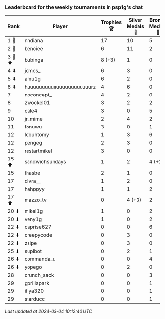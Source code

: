 ### Leaderboard for the weekly tournaments in psp1g's chat
| Rank | Player | Trophies 🏆 | Silver Medals 🥈 | Bronze Medals 🥉 | Points |
|------|--------|-------------|------------------|------------------|--------|
| 1 🥇 | nndiana | 17 | 10 | 5 | 63.5 |
| 2 🥈 | benciee | 6 | 11 | 2 | 30.0 |
| 3 🥉 ⬆| bubinga | 8 (+3) | 1 | 0 | 25.0 (+9.0) |
| 4 ⬇| jemcs_ | 6 | 3 | 0 | 21.0 |
| 5 ⬇| amu1g | 6 | 2 | 0 | 20.0 |
| 6 ⬇| huuuuuuuuuuuuuuuuuuuuuurz | 4 | 6 | 0 | 18.0 |
| 7 | noconcept_ | 4 | 2 | 0 | 14.0 |
| 8 | zwockel01 | 3 | 2 | 2 | 12.0 |
| 9 | cale4 | 3 | 0 | 5 | 11.5 |
| 10 | jr_mime | 2 | 4 | 2 | 11.0 |
| 11 | fonuwu | 3 | 0 | 1 | 9.5 |
| 12 | lobuhtomy | 1 | 3 | 6 | 9.0 |
| 12 | pengeg | 2 | 3 | 0 | 9.0 |
| 12 | restartmikel | 3 | 0 | 0 | 9.0 |
| 15 ⬆| sandwichsundays | 1 | 2 | 4 (+2) | 7.0 (+1.0) |
| 15 | thasbe | 2 | 1 | 0 | 7.0 |
| 17 | divra__ | 1 | 2 | 0 | 5.0 |
| 17 | hahppyy | 1 | 1 | 2 | 5.0 |
| 17 ⬆| mazzo_tv | 0 | 4 (+3) | 2 | 5.0 (+3.0) |
| 20 ⬇| mikel1g | 1 | 0 | 2 | 4.0 |
| 20 ⬇| veny1g | 1 | 0 | 2 | 4.0 |
| 22 ⬇| caprise627 | 0 | 0 | 6 | 3.0 |
| 22 ⬇| creepycode | 0 | 3 | 0 | 3.0 |
| 22 ⬇| zsipe | 0 | 3 | 0 | 3.0 |
| 25 ⬇| supibot | 0 | 2 | 1 | 2.5 |
| 26 ⬇| commanda_u | 0 | 0 | 4 | 2.0 |
| 26 ⬇| yopego | 0 | 2 | 0 | 2.0 |
| 28 | crunch_sack | 0 | 0 | 3 | 1.5 |
| 29 | gorillapark | 0 | 0 | 1 | 0.5 |
| 29 | iflya320 | 0 | 0 | 1 | 0.5 |
| 29 | starducc | 0 | 0 | 1 | 0.5 |

_Last updated at 2024-09-04 10:12:40 UTC_